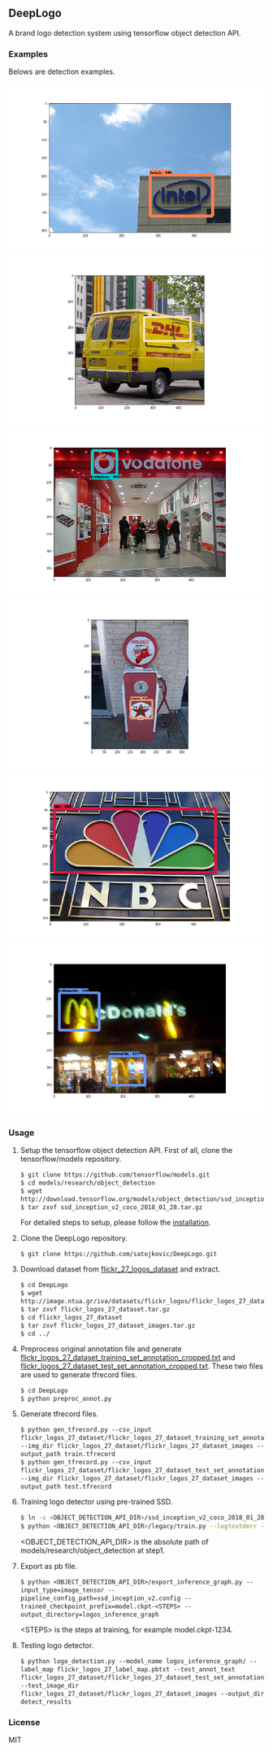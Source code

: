 DeepLogo
---
A brand logo detection system using tensorflow object detection API.

### Examples

Belows are detection examples.

![example1](detect_results/detect_result_029.png)
![example2](detect_results/detect_result_049.png)
![example3](detect_results/detect_result_055.png)
![example4](detect_results/detect_result_056.png)
![example5](detect_results/detect_result_082.png)
![example6](detect_results/detect_result_351.png)


### Usage

1. Setup the tensorflow object detection API. First of all, 
   clone the tensorflow/models repository. 
   ```
   $ git clone https://github.com/tensorflow/models.git
   $ cd models/research/object_detection
   $ wget http://download.tensorflow.org/models/object_detection/ssd_inception_v2_coco_2018_01_28.tar.gz
   $ tar zxvf ssd_inception_v2_coco_2018_01_28.tar.gz
   ```
   For detailed steps to setup, please follow the [installation](https://github.com/tensorflow/models/blob/master/research/object_detection/g3doc/installation.md).
2. Clone the DeepLogo repository.
   ```
   $ git clone https://github.com/satojkovic/DeepLogo.git
   ```
3. Download dataset from [flickr_27_logos_dataset](http://image.ntua.gr/iva/datasets/flickr_logos/) and extract.
   ```
   $ cd DeepLogo
   $ wget http://image.ntua.gr/iva/datasets/flickr_logos/flickr_logos_27_dataset.tar.gz
   $ tar zxvf flickr_logos_27_dataset.tar.gz
   $ cd flickr_logos_27_dataset
   $ tar zxvf flickr_logos_27_dataset_images.tar.gz
   $ cd ../
   ```
4. Preprocess original annotation file and generate <u>flickr_logos_27_dataset_training_set_annotation_cropped.txt</u> and <u>flickr_logos_27_dataset_test_set_annotation_cropped.txt</u>. These two files are used to generate tfrecord files.
   ```
   $ cd DeepLogo
   $ python preproc_annot.py
   ```
5. Generate tfrecord files.
   ```
   $ python gen_tfrecord.py --csv_input flickr_logos_27_dataset/flickr_logos_27_dataset_training_set_annotation_cropped.txt --img_dir flickr_logos_27_dataset/flickr_logos_27_dataset_images --output_path train.tfrecord
   $ python gen_tfrecord.py --csv_input flickr_logos_27_dataset/flickr_logos_27_dataset_test_set_annotation_cropped.txt --img_dir flickr_logos_27_dataset/flickr_logos_27_dataset_images --output_path test.tfrecord
   ```
6. Training logo detector using pre-trained SSD.
   ```bash
   $ ln -s <OBJECT_DETECTION_API_DIR>/ssd_inception_v2_coco_2018_01_28 ssd_inception_v2_coco_2018_01_28
   $ python <OBJECT_DETECTION_API_DIR>/legacy/train.py --logtostderr --pipeline_config_path=ssd_inception_v2.config --train_dir=training
   ```
   <OBJECT_DETECTION_API_DIR> is the absolute path of models/research/object_detection at step1.

7. Export as pb file.  
   ```
   $ python <OBJECT_DETECTION_API_DIR>/export_inference_graph.py --input_type=image_tensor --pipeline_config_path=ssd_inception_v2.config --trained_checkpoint_prefix=model.ckpt-<STEPS> --output_directory=logos_inference_graph
   ```
   \<STEPS> is the steps at training, for example model.ckpt-1234.

8. Testing logo detector.  
   ```
   $ python logo_detection.py --model_name logos_inference_graph/ --label_map flickr_logos_27_label_map.pbtxt --test_annot_text flickr_logos_27_dataset/flickr_logos_27_dataset_test_set_annotation_cropped.txt --test_image_dir flickr_logos_27_dataset/flickr_logos_27_dataset_images --output_dir detect_results
   ```

### License

MIT
